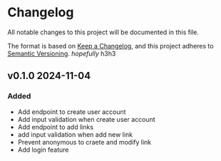 # Changelog

All notable changes to this project will be documented in this file.

The format is based on [Keep a Changelog](https://keepachangelog.com/en/1.1.0/),
and this project adheres to [Semantic Versioning](https://semver.org/spec/v2.0.0.html). *hopefully* h3h3

## v0.1.0 2024-11-04
### Added
- Add endpoint to create user account
- Add input validation when create user account
- Add endpoint to add links
- add input validation when add new link
- Prevent anonymous to craete and modify link
- Add login feature